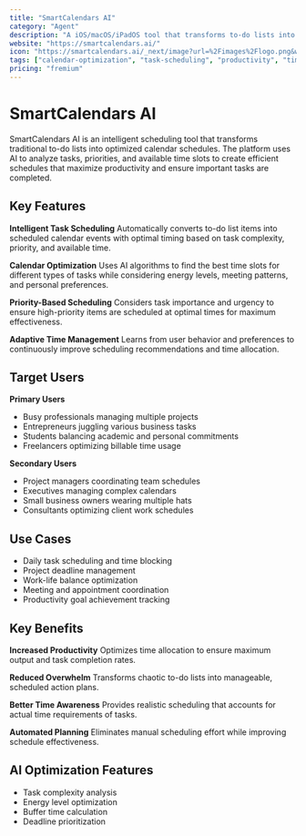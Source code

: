```yaml
---
title: "SmartCalendars AI"
category: "Agent"
description: "A iOS/macOS/iPadOS tool that transforms to-do lists into optimized calendar schedules using AI to maximize productivity and time management."
website: "https://smartcalendars.ai/"
icon: "https://smartcalendars.ai/_next/image?url=%2Fimages%2Flogo.png&w=128&q=75"
tags: ["calendar-optimization", "task-scheduling", "productivity", "time-management", "ai-planning"]
pricing: "fremium"
---
```


# SmartCalendars AI

SmartCalendars AI is an intelligent scheduling tool that transforms traditional to-do lists into optimized calendar schedules. The platform uses AI to analyze tasks, priorities, and available time slots to create efficient schedules that maximize productivity and ensure important tasks are completed.

## Key Features

**Intelligent Task Scheduling**
Automatically converts to-do list items into scheduled calendar events with optimal timing based on task complexity, priority, and available time.

**Calendar Optimization**
Uses AI algorithms to find the best time slots for different types of tasks while considering energy levels, meeting patterns, and personal preferences.

**Priority-Based Scheduling**
Considers task importance and urgency to ensure high-priority items are scheduled at optimal times for maximum effectiveness.

**Adaptive Time Management**
Learns from user behavior and preferences to continuously improve scheduling recommendations and time allocation.

## Target Users

**Primary Users**
- Busy professionals managing multiple projects
- Entrepreneurs juggling various business tasks
- Students balancing academic and personal commitments
- Freelancers optimizing billable time usage

**Secondary Users**
- Project managers coordinating team schedules
- Executives managing complex calendars  
- Small business owners wearing multiple hats
- Consultants optimizing client work schedules

## Use Cases

- Daily task scheduling and time blocking
- Project deadline management
- Work-life balance optimization
- Meeting and appointment coordination
- Productivity goal achievement tracking

## Key Benefits

**Increased Productivity**
Optimizes time allocation to ensure maximum output and task completion rates.

**Reduced Overwhelm**
Transforms chaotic to-do lists into manageable, scheduled action plans.

**Better Time Awareness**
Provides realistic scheduling that accounts for actual time requirements of tasks.

**Automated Planning**
Eliminates manual scheduling effort while improving schedule effectiveness.

## AI Optimization Features

- Task complexity analysis
- Energy level optimization
- Buffer time calculation
- Deadline prioritization
